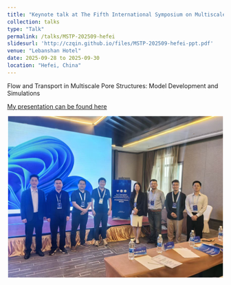 ```yaml
---
title: "Keynote talk at The Fifth International Symposium on Multiscale Simulations of Thermophysics (第五届热物理多尺度模拟国际会议)"
collection: talks
type: "Talk"
permalink: /talks/MSTP-202509-hefei
slidesurl: 'http://czqin.github.io/files/MSTP-202509-hefei-ppt.pdf'
venue: "Lebanshan Hotel"
date: 2025-09-28 to 2025-09-30
location: "Hefei, China"
---
```


Flow and Transport in Multiscale Pore Structures: Model Development and Simulations   

[My presentation can be found here](http://czqin.github.io/files/MSTP-202509-hefei-ppt.pdf)
<p align="center">
  <img src="/images/MSTP-202509-hefei-2.jpg" alt="Session chair" width="500">
</p>

